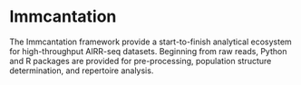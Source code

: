 # Immcantation

The Immcantation framework provide a start-to-finish analytical ecosystem for high-throughput AIRR-seq datasets. Beginning from raw reads, Python and R packages are provided for pre-processing, population structure determination, and repertoire analysis.
